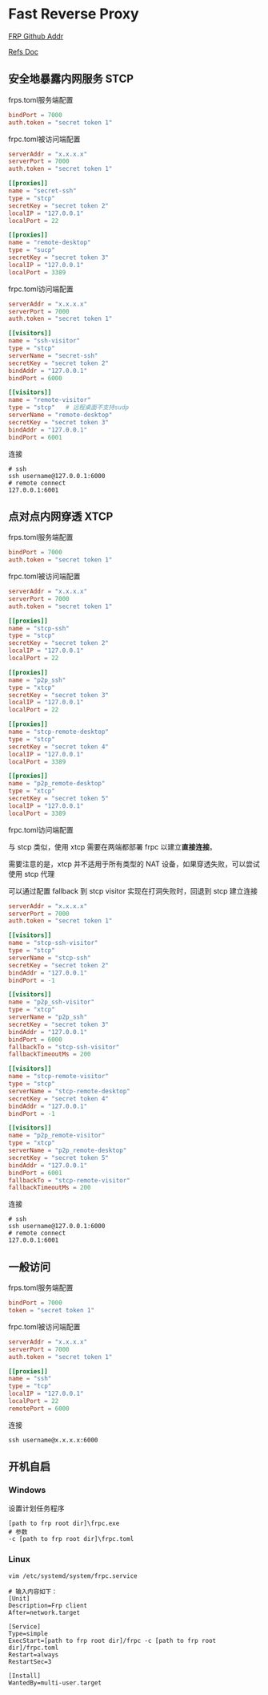 # Fast Reverse Proxy

[FRP Github Addr](https://github.com/fatedier/frp)

[Refs Doc](https://gofrp.org/zh-cn/docs/overview/)

## 安全地暴露内网服务 STCP

frps.toml服务端配置


```toml
bindPort = 7000
auth.token = "secret token 1"
```

frpc.toml被访问端配置

```toml
serverAddr = "x.x.x.x"
serverPort = 7000
auth.token = "secret token 1"

[[proxies]]
name = "secret-ssh"
type = "stcp"
secretKey = "secret token 2"
localIP = "127.0.0.1"
localPort = 22

[[proxies]]
name = "remote-desktop"
type = "sucp"
secretKey = "secret token 3"
localIP = "127.0.0.1"
localPort = 3389

```

frpc.toml访问端配置

```toml
serverAddr = "x.x.x.x"
serverPort = 7000
auth.token = "secret token 1"

[[visitors]]
name = "ssh-visitor"
type = "stcp"
serverName = "secret-ssh"
secretKey = "secret token 2"
bindAddr = "127.0.0.1"
bindPort = 6000

[[visitors]]
name = "remote-visitor"
type = "stcp"	# 远程桌面不支持sudp
serverName = "remote-desktop"
secretKey = "secret token 3"
bindAddr = "127.0.0.1"
bindPort = 6001
```

连接

```shell
# ssh 
ssh username@127.0.0.1:6000
# remote connect 
127.0.0.1:6001
```

## 点对点内网穿透 XTCP

frps.toml服务端配置

```toml
bindPort = 7000
auth.token = "secret token 1"
```

frpc.toml被访问端配置

```toml
serverAddr = "x.x.x.x"
serverPort = 7000
auth.token = "secret token 1"

[[proxies]]
name = "stcp-ssh"
type = "stcp"
secretKey = "secret token 2"
localIP = "127.0.0.1"
localPort = 22

[[proxies]]
name = "p2p_ssh"
type = "xtcp"
secretKey = "secret token 3"
localIP = "127.0.0.1"
localPort = 22

[[proxies]]
name = "stcp-remote-desktop"
type = "stcp"
secretKey = "secret token 4"
localIP = "127.0.0.1"
localPort = 3389

[[proxies]]
name = "p2p_remote-desktop"
type = "xtcp"
secretKey = "secret token 5"
localIP = "127.0.0.1"
localPort = 3389
```

frpc.toml访问端配置

与 stcp 类似，使用 xtcp 需要在两端都部署 frpc 以建立**直接连接**。

需要注意的是，xtcp 并不适用于所有类型的 NAT 设备，如果穿透失败，可以尝试使用 stcp 代理

可以通过配置 fallback 到 stcp visitor 实现在打洞失败时，回退到 stcp 建立连接

```toml
serverAddr = "x.x.x.x"
serverPort = 7000
auth.token = "secret token 1"

[[visitors]]
name = "stcp-ssh-visitor"
type = "stcp"
serverName = "stcp-ssh"
secretKey = "secret token 2"
bindAddr = "127.0.0.1"
bindPort = -1

[[visitors]]
name = "p2p_ssh-visitor"
type = "xtcp"
serverName = "p2p_ssh"
secretKey = "secret token 3"
bindAddr = "127.0.0.1"
bindPort = 6000
fallbackTo = "stcp-ssh-visitor"
fallbackTimeoutMs = 200

[[visitors]]
name = "stcp-remote-visitor"
type = "stcp"
serverName = "stcp-remote-desktop"
secretKey = "secret token 4"
bindAddr = "127.0.0.1"
bindPort = -1

[[visitors]]
name = "p2p_remote-visitor"
type = "xtcp"
serverName = "p2p_remote-desktop"
secretKey = "secret token 5"
bindAddr = "127.0.0.1"
bindPort = 6001
fallbackTo = "stcp-remote-visitor"
fallbackTimeoutMs = 200

```

连接

```shell
# ssh 
ssh username@127.0.0.1:6000
# remote connect 
127.0.0.1:6001
```

## 

## 一般访问 

frps.toml服务端配置

```toml
bindPort = 7000
token = "secret token 1"
```

frpc.toml被访问端配置

```toml
serverAddr = "x.x.x.x"
serverPort = 7000
auth.token = "secret token 1"

[[proxies]]
name = "ssh"
type = "tcp"
localIP = "127.0.0.1"
localPort = 22
remotePort = 6000
```

连接

```shell
ssh username@x.x.x.x:6000
```



## 开机自启

### Windows

设置计划任务程序

```shell
[path to frp root dir]\frpc.exe
# 参数
-c [path to frp root dir]\frpc.toml
```

### Linux

```shell
vim /etc/systemd/system/frpc.service

# 输入内容如下：
[Unit]
Description=Frp client
After=network.target

[Service]
Type=simple
ExecStart=[path to frp root dir]/frpc -c [path to frp root dir]/frpc.toml
Restart=always
RestartSec=3

[Install]
WantedBy=multi-user.target
```



